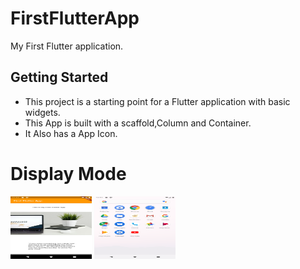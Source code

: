 # FirstFlutterApp

My First Flutter application.

## Getting Started

- This project is a starting point for a Flutter application with basic widgets.
- This App is built with a scaffold,Column and Container.
- It Also has a App Icon.

# Display Mode
<img src="images/00.png" width="130" height="100">
<img src="images/01.png" width="130" height="100">
  
